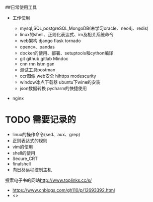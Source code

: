 ##日常使用工具
- 工作使用
  - mysql,SQL,postgreSQL,MongoDB(未学习oracle、neo4j、redis)
  - linux的shell、正则化表达式、im及相关系统命令
  - web架构 django flask tornado
  - opencv、pandas
  - docker的使用、部署、setuptools和cython编译
  - git github gitlab Mindoc
  - cnn rnn lstm gan
  - 测试工具postman
  - ocr图像  web安全 hihttps modescurity
  - window冰点下载器 ubuntu下wine的安装  
  - json数据转换 pycharm的快捷使用
  
- nginx

# TODO 需要记录的
 - linux的操作命令(sed、aux、grep) 
 - 正则表达式的规则
 - vim的使用
 - shell的使用
 - Secure_CRT
 - finalshell
 - 向日葵远程控制主机

搜索电子书的网站<http://www.toplinks.cc/s/>
- <https://www.cnblogs.com/gh110/p/12693392.html>
- <>